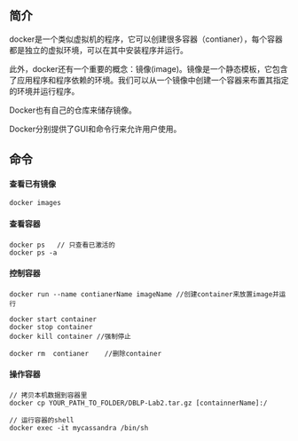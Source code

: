 ## 简介
docker是一个类似虚拟机的程序，它可以创建很多容器（contianer），每个容器都是独立的虚拟环境，可以在其中安装程序并运行。

此外，docker还有一个重要的概念：镜像(image)。镜像是一个静态模板，它包含了应用程序和程序依赖的环境。我们可以从一个镜像中创建一个容器来布置其指定的环境并运行程序。

Docker也有自己的仓库来储存镜像。

Docker分别提供了GUI和命令行来允许用户使用。

## 命令
#### 查看已有镜像
````
docker images
````

#### 查看容器
````
docker ps   // 只查看已激活的
docker ps -a
````

#### 控制容器
````
docker run --name contianerName imageName //创建container来放置image并运行

docker start container
docker stop container
docker kill container //强制停止

docker rm  contianer    //删除container
````

#### 操作容器
````
// 拷贝本机数据到容器里
docker cp YOUR_PATH_TO_FOLDER/DBLP-Lab2.tar.gz [containnerName]:/  

// 运行容器的shell
docker exec -it mycassandra /bin/sh
````